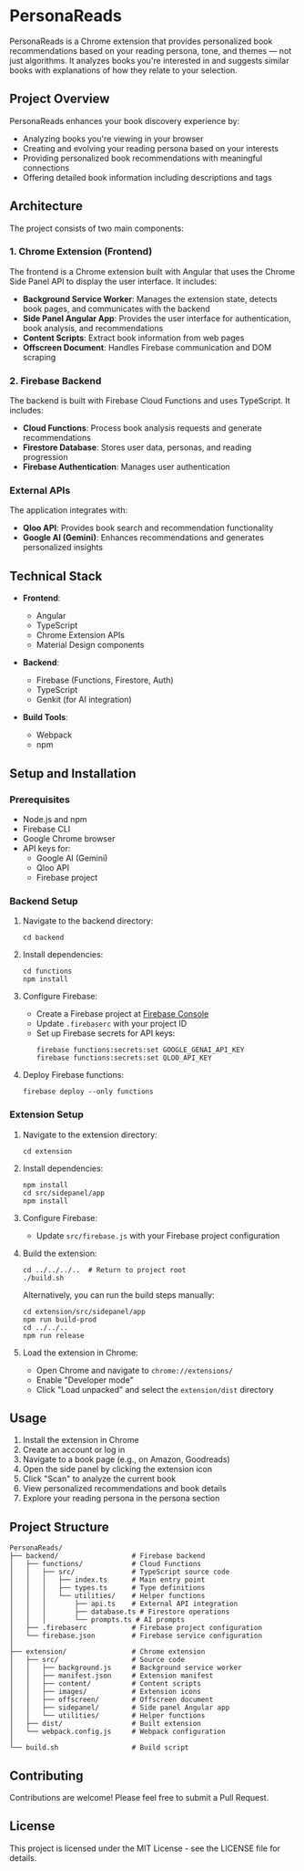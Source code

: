 # PersonaReads

PersonaReads is a Chrome extension that provides personalized book recommendations based on your reading persona, tone, and themes — not just algorithms. It analyzes books you're interested in and suggests similar books with explanations of how they relate to your selection.

## Project Overview

PersonaReads enhances your book discovery experience by:

- Analyzing books you're viewing in your browser
- Creating and evolving your reading persona based on your interests
- Providing personalized book recommendations with meaningful connections
- Offering detailed book information including descriptions and tags

## Architecture

The project consists of two main components:

### 1. Chrome Extension (Frontend)

The frontend is a Chrome extension built with Angular that uses the Chrome Side Panel API to display the user interface. It includes:

- **Background Service Worker**: Manages the extension state, detects book pages, and communicates with the backend
- **Side Panel Angular App**: Provides the user interface for authentication, book analysis, and recommendations
- **Content Scripts**: Extract book information from web pages
- **Offscreen Document**: Handles Firebase communication and DOM scraping

### 2. Firebase Backend

The backend is built with Firebase Cloud Functions and uses TypeScript. It includes:

- **Cloud Functions**: Process book analysis requests and generate recommendations
- **Firestore Database**: Stores user data, personas, and reading progression
- **Firebase Authentication**: Manages user authentication

### External APIs

The application integrates with:

- **Qloo API**: Provides book search and recommendation functionality
- **Google AI (Gemini)**: Enhances recommendations and generates personalized insights

## Technical Stack

- **Frontend**:
  - Angular
  - TypeScript
  - Chrome Extension APIs
  - Material Design components
  
- **Backend**:
  - Firebase (Functions, Firestore, Auth)
  - TypeScript
  - Genkit (for AI integration)
  
- **Build Tools**:
  - Webpack
  - npm

## Setup and Installation

### Prerequisites

- Node.js and npm
- Firebase CLI
- Google Chrome browser
- API keys for:
  - Google AI (Gemini)
  - Qloo API
  - Firebase project

### Backend Setup

1. Navigate to the backend directory:
   ```
   cd backend
   ```

2. Install dependencies:
   ```
   cd functions
   npm install
   ```

3. Configure Firebase:
   - Create a Firebase project at [Firebase Console](https://console.firebase.google.com/)
   - Update `.firebaserc` with your project ID
   - Set up Firebase secrets for API keys:
     ```
     firebase functions:secrets:set GOOGLE_GENAI_API_KEY
     firebase functions:secrets:set QLOO_API_KEY
     ```

4. Deploy Firebase functions:
   ```
   firebase deploy --only functions
   ```

### Extension Setup

1. Navigate to the extension directory:
   ```
   cd extension
   ```

2. Install dependencies:
   ```
   npm install
   cd src/sidepanel/app
   npm install
   ```

3. Configure Firebase:
   - Update `src/firebase.js` with your Firebase project configuration

4. Build the extension:
   ```
   cd ../../../..  # Return to project root
   ./build.sh
   ```
   
   Alternatively, you can run the build steps manually:
   ```
   cd extension/src/sidepanel/app
   npm run build-prod
   cd ../../..
   npm run release
   ```

5. Load the extension in Chrome:
   - Open Chrome and navigate to `chrome://extensions/`
   - Enable "Developer mode"
   - Click "Load unpacked" and select the `extension/dist` directory

## Usage

1. Install the extension in Chrome
2. Create an account or log in
3. Navigate to a book page (e.g., on Amazon, Goodreads)
4. Open the side panel by clicking the extension icon
5. Click "Scan" to analyze the current book
6. View personalized recommendations and book details
7. Explore your reading persona in the persona section

## Project Structure

```
PersonaReads/
├── backend/                  # Firebase backend
│   ├── functions/            # Cloud Functions
│   │   ├── src/              # TypeScript source code
│   │   │   ├── index.ts      # Main entry point
│   │   │   ├── types.ts      # Type definitions
│   │   │   └── utilities/    # Helper functions
│   │   │       ├── api.ts    # External API integration
│   │   │       ├── database.ts # Firestore operations
│   │   │       └── prompts.ts # AI prompts
│   ├── .firebaserc           # Firebase project configuration
│   └── firebase.json         # Firebase service configuration
│
├── extension/                # Chrome extension
│   ├── src/                  # Source code
│   │   ├── background.js     # Background service worker
│   │   ├── manifest.json     # Extension manifest
│   │   ├── content/          # Content scripts
│   │   ├── images/           # Extension icons
│   │   ├── offscreen/        # Offscreen document
│   │   ├── sidepanel/        # Side panel Angular app
│   │   └── utilities/        # Helper functions
│   ├── dist/                 # Built extension
│   └── webpack.config.js     # Webpack configuration
│
└── build.sh                  # Build script
```

## Contributing

Contributions are welcome! Please feel free to submit a Pull Request.

## License

This project is licensed under the MIT License - see the LICENSE file for details.
